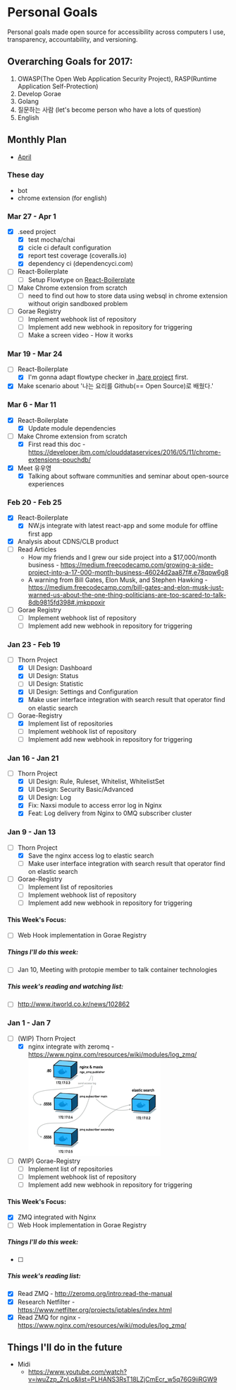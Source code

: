 # Personal Goals

Personal goals made open source for accessibility across computers I use, transparency, accountability, and versioning.

## Overarching Goals for 2017:

1. OWASP(The Open Web Application Security Project), RASP(Runtime Application Self-Protection)
2. Develop Gorae
3. Golang
4. 질문하는 사람 (let's become person who have a lots of question)
5. English

## Monthly Plan

* [April](2017/april.md)

### These day

* bot
* chrome extension (for english)

### Mar 27 - Apr 1

* [x] .seed project
  * [x] test mocha/chai
  * [x] cicle ci default configuration
  * [x] report test coverage (coveralls.io)
  * [x] dependency ci (dependencyci.com)
* [ ] React-Boilerplate
  * [ ] Setup Flowtype on [React-Boilerplate](http://github.com/rhiokim/react-boilerplate)
* [ ] Make Chrome extension from scratch
  * [ ] need to find out how to store data using websql in chrome extension without origin sandboxed problem
* [ ] Gorae Registry
  * [ ] Implement webhook list of repository
  * [ ] Implement add new webhook in repository for triggering
  * [ ] Make a screen video - How it works

### Mar 19 - Mar 24

* [ ] React-Boilerplate
  * [x] I'm gonna adapt flowtype checker in [.bare project](https://github.com/rhiokim/.bare) first.
* [x] Make scenario about '나는 요리를 Github(== Open Source)로 배웠다.'

### Mar 6 - Mar 11

* [x] React-Boilerplate
  * [x] Update module dependencies
* [ ] Make Chrome extension from scratch
  * [x] First read this doc - https://developer.ibm.com/clouddataservices/2016/05/11/chrome-extensions-pouchdb/
* [x] Meet 유우영
  * [x] Talking about software communities and seminar about open-source experiences

### Feb 20 - Feb 25

* [x] React-Boilerplate
  * [x] NW.js integrate with latest react-app and some module for offline first app
* [x] Analysis about CDNS/CLB product
* [ ] Read Articles
  * How my friends and I grew our side project into a $17,000/month business - https://medium.freecodecamp.com/growing-a-side-project-into-a-17-000-month-business-46024d2aa87f#.e78qpw6g8
  * A warning from Bill Gates, Elon Musk, and Stephen Hawking - https://medium.freecodecamp.com/bill-gates-and-elon-musk-just-warned-us-about-the-one-thing-politicians-are-too-scared-to-talk-8db9815fd398#.jmkppoxir
* [ ] Gorae Registry
  * [ ] Implement webhook list of repository
  * [ ] Implement add new webhook in repository for triggering

### Jan 23 - Feb 19

* [ ] Thorn Project
  * [x] UI Design: Dashboard
  * [x] UI Design: Status
  * [ ] UI Design: Statistic
  * [x] UI Design: Settings and Configuration
  * [x] Make user interface integration with search result that operator find on elastic search
* [ ] Gorae-Registry
  * [x] Implement list of repositories
  * [ ] Implement webhook list of repository
  * [ ] Implement add new webhook in repository for triggering

### Jan 16 - Jan 21

* [ ] Thorn Project
  * [x] UI Design: Rule, Ruleset, Whitelist, WhitelistSet
  * [x] UI Design: Security Basic/Advanced
  * [x] UI Design: Log
  * [x] Fix: Naxsi module to access error log in Nginx
  * [x] Feat: Log delivery from Nginx to 0MQ subscriber cluster

### Jan 9 - Jan 13

* [ ] Thorn Project
  * [x] Save the nginx access log to elastic search
  * [ ] Make user interface integration with search result that operator find on elastic search
* [ ] Gorae-Registry
  * [ ] Implement list of repositories
  * [ ] Implement webhook list of repository
  * [ ] Implement add new webhook in repository for triggering

#### This Week's Focus:

* [ ] Web Hook implementation in Gorae Registry

##### Things I'll do this week:

* [ ] Jan 10, Meeting with protopie member to talk container technologies

##### This week's reading and watching list:

* [ ] http://www.itworld.co.kr/news/102862

### Jan 1 - Jan 7

* [ ] (WIP) Thorn Project
  * [x] nginx integrate with zeromq - https://www.nginx.com/resources/wiki/modules/log_zmq/
        ![](media/nginx-zmq-el-small.png)
* [ ] (WIP) Gorae-Registry
  * [ ] Implement list of repositories
  * [ ] Implement webhook list of repository
  * [ ] Implement add new webhook in repository for triggering

#### This Week's Focus:

* [x] ZMQ integrated with Nginx
* [ ] Web Hook implementation in Gorae Registry

##### Things I'll do this week:

* [ ]

##### This week's reading list:

* [x] Read ZMQ - http://zeromq.org/intro:read-the-manual
* [x] Research Netfilter - https://www.netfilter.org/projects/iptables/index.html
* [x] Read ZMQ for nginx - https://www.nginx.com/resources/wiki/modules/log_zmq/

## Things I'll do in the future

* Midi
  * https://www.youtube.com/watch?v=iwuZzp_ZnLo&list=PLHANS3RsT18LZjCmEcr_w5q76G9iiRGW9
